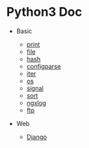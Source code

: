 # Python3 Doc

- Basic
    - [print](./print)
	- [file](./file)
	- [hash](./hash)
	- [configparse](./configparse)
	- [iter](./iter)
	- [os](./os)
	- [signal](./signal)
	- [sort](./sort)
	- [ngxlog](./ngxlog/)
	- [ftp](./ftp.md)

- Web
    - [Django](./django)
